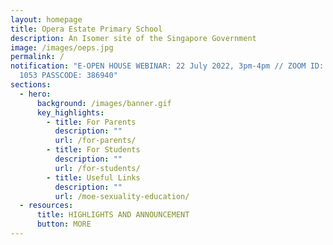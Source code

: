```yaml
---
layout: homepage
title: Opera Estate Primary School
description: An Isomer site of the Singapore Government
image: /images/oeps.jpg
permalink: /
notification: "E-OPEN HOUSE WEBINAR: 22 July 2022, 3pm-4pm // ZOOM ID: 874 4501
  1053 PASSCODE: 386940"
sections:
  - hero:
      background: /images/banner.gif
      key_highlights:
        - title: For Parents
          description: ""
          url: /for-parents/
        - title: For Students
          description: ""
          url: /for-students/
        - title: Useful Links
          description: ""
          url: /moe-sexuality-education/
  - resources:
      title: HIGHLIGHTS AND ANNOUNCEMENT
      button: MORE
---
```


